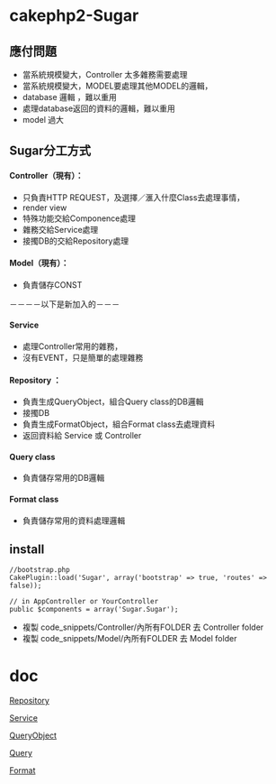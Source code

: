 # cakephp2-Sugar
## 應付問題

 * 當系統規模變大，Controller 太多雜務需要處理
 * 當系統規模變大，MODEL要處理其他MODEL的邏輯，
 * database 邏輯 ，難以重用
 * 處理database返回的資料的邏輯，難以重用
 * model 過大

## Sugar分工方式

#### Controller（現有）： 
* 只負責HTTP REQUEST，及選擇／滙入什麼Class去處理事情，
* render view
* 特殊功能交給Componence處理 
* 雜務交給Service處理
* 接擉DB的交給Repository處理

#### Model（現有）： 
* 負責儲存CONST

 －－－－以下是新加入的－－－
  
#### Service
* 處理Controller常用的雜務，
* 沒有EVENT，只是簡單的處理雜務

#### Repository	： 
* 負責生成QueryObject，組合Query class的DB邏輯
* 接擉DB
* 負責生成FormatObject，組合Format class去處理資料
* 返回資料給 Service 或 Controller
		    
#### Query class
* 負責儲存常用的DB邏輯

#### Format class
* 負責儲存常用的資料處理邏輯





## install
```
//bootstrap.php
CakePlugin::load('Sugar', array('bootstrap' => true, 'routes' => false));

// in AppController or YourController
public $components = array('Sugar.Sugar');
```

* 複製 code_snippets/Controller/內所有FOLDER 去 Controller folder
* 複製 code_snippets/Model/內所有FOLDER 去 Model folder


# doc
[Repository](https://github.com/alert2joe/cakephp2-Sugar/blob/master/Repository.md)

[Service](https://github.com/alert2joe/cakephp2-Sugar/blob/master/Service.md)

[QueryObject](https://github.com/alert2joe/cakephp2-Sugar/blob/master/QueryObject.md)

[Query](https://github.com/alert2joe/cakephp2-Sugar/blob/master/Query.md)

[Format](https://github.com/alert2joe/cakephp2-Sugar/blob/master/Format.md)



